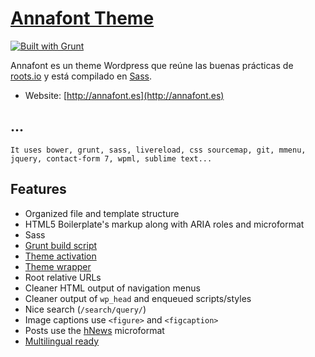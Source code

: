 # [Annafont Theme](http://annafont.es/)

[![Built with Grunt](https://cdn.gruntjs.com/builtwith.png)](http://gruntjs.com/)

Annafont es un theme Wordpress que reúne las buenas prácticas de [roots.io](http://roots.io/) y está compilado en [Sass](http://http://sass-lang.com/).

* Website: [http://annafont.es](http://annafont.es)


## ...

```
It uses bower, grunt, sass, livereload, css sourcemap, git, mmenu, jquery, contact-form 7, wpml, sublime text...
```


## Features

* Organized file and template structure
* HTML5 Boilerplate's markup along with ARIA roles and microformat
* Sass
* [Grunt build script](http://roots.io/using-grunt-for-wordpress-theme-development/)
* [Theme activation](http://roots.io/roots-101/#theme-activation)
* [Theme wrapper](http://roots.io/an-introduction-to-the-roots-theme-wrapper/)
* Root relative URLs
* Cleaner HTML output of navigation menus
* Cleaner output of `wp_head` and enqueued scripts/styles
* Nice search (`/search/query/`)
* Image captions use `<figure>` and `<figcaption>`
* Posts use the [hNews](http://microformats.org/wiki/hnews) microformat
* [Multilingual ready](http://roots.io/wpml/)